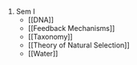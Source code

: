 1. Sem I
	- [[DNA]]
	- [[Feedback Mechanisms]]
	- [[Taxonomy]]
	- [[Theory of Natural Selection]]
	- [[Water]]